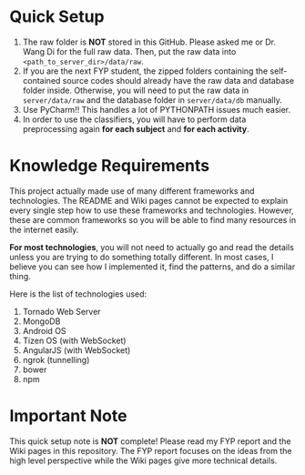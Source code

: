 # Quick Setup
1. The raw folder is **NOT** stored in this GitHub. Please asked me or Dr. Wang Di for the full raw data. Then, put the raw data into `<path_to_server_dir>/data/raw`.
2. If you are the next FYP student, the zipped folders containing the self-contained source codes should already have the raw data and database folder inside. Otherwise, you will need to put the raw data in `server/data/raw` and the database folder in `server/data/db` manually.
3. Use PyCharm!! This handles a lot of PYTHONPATH issues much easier.
4. In order to use the classifiers, you will have to perform data preprocessing again **for each subject** and **for each activity**.

# Knowledge Requirements
This project actually made use of many different frameworks and technologies. 
The README and Wiki pages cannot be expected to explain every single step how to use these frameworks and technologies.
However, these are common frameworks so you will be able to find many resources in the internet easily.

**For most technologies**, you will not need to actually go and read the details unless you are trying to do something totally different.
In most cases, I believe you can see how I implemented it, find the patterns, and do a similar thing.

Here is the list of technologies used:

1. Tornado Web Server
2. MongoDB
3. Android OS
4. Tizen OS (with WebSocket)
5. AngularJS (with WebSocket)
6. ngrok (tunnelling)
7. bower
8. npm

# Important Note
This quick setup note is **NOT** complete! Please read my FYP report and the Wiki pages in this repository. The FYP report focuses on the ideas from the high level perspective while the Wiki pages give more technical details.

